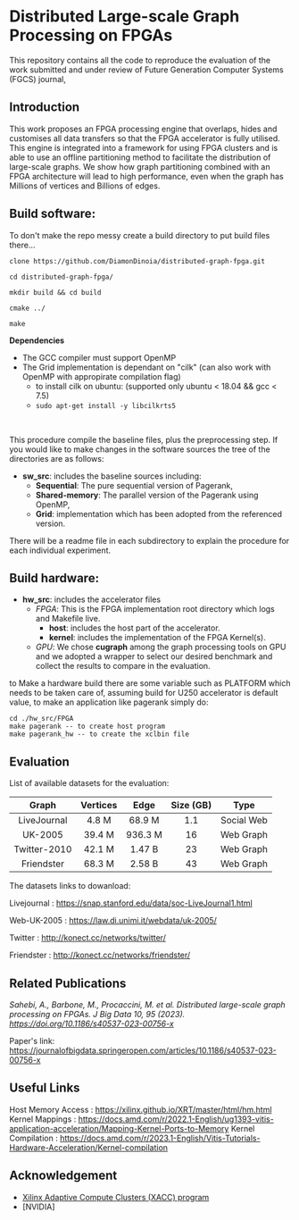 # Distributed Large-scale Graph Processing on FPGAs #
This repository contains all the code to reproduce the evaluation of the work submitted and under review of Future Generation Computer Systems (FGCS) journal, 

## Introduction
This work proposes an FPGA processing engine that overlaps, hides and customises all data transfers so that the FPGA accelerator is fully utilised. This engine is integrated into a framework for using FPGA clusters and is able to use an offline partitioning method to facilitate the distribution of large-scale graphs. We show how graph partitioning combined with an FPGA architecture will lead to high performance, even when the graph has Millions of vertices and Billions of edges.

## Build software:
To don't make the repo messy create a build directory to put build files there...

```
clone https://github.com/DiamonDinoia/distributed-graph-fpga.git

cd distributed-graph-fpga/

mkdir build && cd build

cmake ../

make
```

**Dependencies**
* The GCC compiler must support OpenMP
* The Grid implementation is dependant on "cilk" (can also work with OpenMP with appropirate compilation flag)
     * to install cilk on ubuntu: (supported only ubuntu < 18.04 && gcc < 7.5) 
     * ``` sudo apt-get install -y libcilkrts5 ```
   
<br>

This procedure compile the baseline files, plus the preprocessing step.
If you would like to make changes in the software sources the tree of the directories are as follows:
   
* **sw_src**: includes the baseline sources including:
    * **Sequential**: The pure sequential version of Pagerank, 
    * **Shared-memory**: The parallel version of the Pagerank using OpenMP,
    * **Grid**: implementation which has been adopted from the referenced version.


There will be a readme file in each subdirectory to explain the procedure for each individual experiment. 

## Build hardware:

* **hw_src**: includes the accelerator files 
    * *FPGA*: This is the FPGA implementation root directory which logs and Makefile live.
        * **host**: includes the host part of the accelerator.
        * **kernel**: includes the implementation of the FPGA Kernel(s).
    * *GPU*: We chose **cugraph** among the graph processing tools on GPU and we adopted a wrapper to select our desired benchmark and collect the results to compare in the evaluation.
    
to Make a hardware build there are some variable such as PLATFORM which needs to be taken care of, assuming build for U250 accelerator is default value, 
to make an application like pagerank simply do:
``` 
cd ./hw_src/FPGA
make pagerank -- to create host program
make pagerank_hw -- to create the xclbin file
```

## Evaluation

List of available datasets for the evaluation:

| Graph | Vertices | Edge | Size (GB) | Type |
| :---: | :---: | :---: | :---: | :---: |
| LiveJournal | 4.8 M | 68.9 M | 1.1 | Social Web |
| UK-2005 | 39.4 M | 936.3 M | 16  | Web Graph |
| Twitter-2010 | 42.1 M | 1.47 B | 23  | Web Graph |
| Friendster |   68.3 M | 2.58 B | 43  | Web Graph |

The datasets links to dowanload: 

Livejournal : https://snap.stanford.edu/data/soc-LiveJournal1.html

Web-UK-2005 : https://law.di.unimi.it/webdata/uk-2005/

Twitter : http://konect.cc/networks/twitter/

Friendster : http://konect.cc/networks/friendster/

## Related Publications
*Sahebi, A., Barbone, M., Procaccini, M. et al. Distributed large-scale graph processing on FPGAs. J Big Data 10, 95 (2023). https://doi.org/10.1186/s40537-023-00756-x*

Paper's link: https://journalofbigdata.springeropen.com/articles/10.1186/s40537-023-00756-x


## Useful Links

Host Memory Access : https://xilinx.github.io/XRT/master/html/hm.html
Kernel Mappings : https://docs.amd.com/r/2022.1-English/ug1393-vitis-application-acceleration/Mapping-Kernel-Ports-to-Memory
Kernel Compilation : https://docs.amd.com/r/2023.1-English/Vitis-Tutorials-Hardware-Acceleration/Kernel-compilation


## Acknowledgement
* [Xilinx Adaptive Compute Clusters (XACC) program](https://www.xilinx.com/support/university/XUP-XACC.html)
* [NVIDIA]
